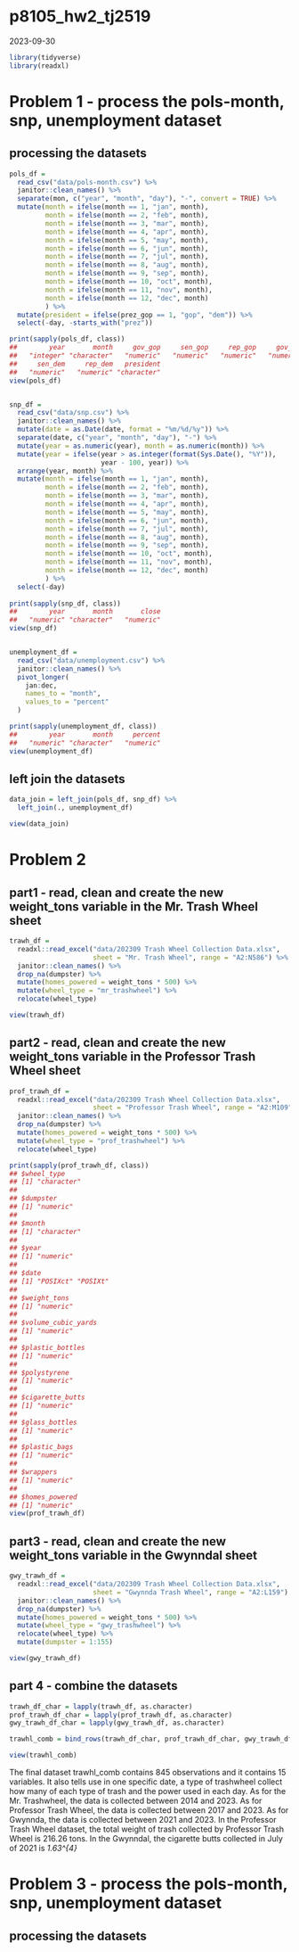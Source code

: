 p8105_hw2_tj2519
================
2023-09-30

``` r
library(tidyverse)
library(readxl)
```

# Problem 1 - process the pols-month, snp, unemployment dataset

## processing the datasets

``` r
pols_df = 
  read_csv("data/pols-month.csv") %>% 
  janitor::clean_names() %>% 
  separate(mon, c("year", "month", "day"), "-", convert = TRUE) %>% 
  mutate(month = ifelse(month == 1, "jan", month),
         month = ifelse(month == 2, "feb", month),
         month = ifelse(month == 3, "mar", month),
         month = ifelse(month == 4, "apr", month),
         month = ifelse(month == 5, "may", month),
         month = ifelse(month == 6, "jun", month),
         month = ifelse(month == 7, "jul", month),
         month = ifelse(month == 8, "aug", month),
         month = ifelse(month == 9, "sep", month),
         month = ifelse(month == 10, "oct", month),
         month = ifelse(month == 11, "nov", month),
         month = ifelse(month == 12, "dec", month)
         ) %>% 
  mutate(president = ifelse(prez_gop == 1, "gop", "dem")) %>% 
  select(-day, -starts_with("prez"))

print(sapply(pols_df, class))
##        year       month     gov_gop     sen_gop     rep_gop     gov_dem 
##   "integer" "character"   "numeric"   "numeric"   "numeric"   "numeric" 
##     sen_dem     rep_dem   president 
##   "numeric"   "numeric" "character"
view(pols_df)


snp_df = 
  read_csv("data/snp.csv") %>% 
  janitor::clean_names() %>% 
  mutate(date = as.Date(date, format = "%m/%d/%y")) %>% 
  separate(date, c("year", "month", "day"), "-") %>% 
  mutate(year = as.numeric(year), month = as.numeric(month)) %>% 
  mutate(year = ifelse(year > as.integer(format(Sys.Date(), "%Y")), 
                       year - 100, year)) %>% 
  arrange(year, month) %>% 
  mutate(month = ifelse(month == 1, "jan", month),
         month = ifelse(month == 2, "feb", month),
         month = ifelse(month == 3, "mar", month),
         month = ifelse(month == 4, "apr", month),
         month = ifelse(month == 5, "may", month),
         month = ifelse(month == 6, "jun", month),
         month = ifelse(month == 7, "jul", month),
         month = ifelse(month == 8, "aug", month),
         month = ifelse(month == 9, "sep", month),
         month = ifelse(month == 10, "oct", month),
         month = ifelse(month == 11, "nov", month),
         month = ifelse(month == 12, "dec", month)
         ) %>%
  select(-day)
  
print(sapply(snp_df, class))
##        year       month       close 
##   "numeric" "character"   "numeric"
view(snp_df)


unemployment_df = 
  read_csv("data/unemployment.csv") %>% 
  janitor::clean_names() %>% 
  pivot_longer(
    jan:dec,
    names_to = "month",
    values_to = "percent"
  )

print(sapply(unemployment_df, class))  
##        year       month     percent 
##   "numeric" "character"   "numeric"
view(unemployment_df)
```

## left join the datasets

``` r
data_join = left_join(pols_df, snp_df) %>% 
  left_join(., unemployment_df)

view(data_join)
```

# Problem 2

## part1 - read, clean and create the new weight_tons variable in the Mr. Trash Wheel sheet

``` r
trawh_df = 
  readxl::read_excel("data/202309 Trash Wheel Collection Data.xlsx", 
                     sheet = "Mr. Trash Wheel", range = "A2:N586") %>% 
  janitor::clean_names() %>% 
  drop_na(dumpster) %>% 
  mutate(homes_powered = weight_tons * 500) %>% 
  mutate(wheel_type = "mr_trashwheel") %>% 
  relocate(wheel_type)

view(trawh_df)
```

## part2 - read, clean and create the new weight_tons variable in the Professor Trash Wheel sheet

``` r
prof_trawh_df = 
  readxl::read_excel("data/202309 Trash Wheel Collection Data.xlsx", 
                     sheet = "Professor Trash Wheel", range = "A2:M109") %>%
  janitor::clean_names() %>%
  drop_na(dumpster) %>% 
  mutate(homes_powered = weight_tons * 500) %>% 
  mutate(wheel_type = "prof_trashwheel") %>% 
  relocate(wheel_type)

print(sapply(prof_trawh_df, class))
## $wheel_type
## [1] "character"
## 
## $dumpster
## [1] "numeric"
## 
## $month
## [1] "character"
## 
## $year
## [1] "numeric"
## 
## $date
## [1] "POSIXct" "POSIXt" 
## 
## $weight_tons
## [1] "numeric"
## 
## $volume_cubic_yards
## [1] "numeric"
## 
## $plastic_bottles
## [1] "numeric"
## 
## $polystyrene
## [1] "numeric"
## 
## $cigarette_butts
## [1] "numeric"
## 
## $glass_bottles
## [1] "numeric"
## 
## $plastic_bags
## [1] "numeric"
## 
## $wrappers
## [1] "numeric"
## 
## $homes_powered
## [1] "numeric"
view(prof_trawh_df) 
```

## part3 - read, clean and create the new weight_tons variable in the Gwynndal sheet

``` r
gwy_trawh_df = 
  readxl::read_excel("data/202309 Trash Wheel Collection Data.xlsx", 
                     sheet = "Gwynnda Trash Wheel", range = "A2:L159") %>%
  janitor::clean_names() %>%
  drop_na(dumpster) %>% 
  mutate(homes_powered = weight_tons * 500) %>% 
  mutate(wheel_type = "gwy_trashwheel") %>% 
  relocate(wheel_type) %>% 
  mutate(dumpster = 1:155)

view(gwy_trawh_df) 
```

## part 4 - combine the datasets

``` r
trawh_df_char = lapply(trawh_df, as.character)
prof_trawh_df_char = lapply(prof_trawh_df, as.character)
gwy_trawh_df_char = lapply(gwy_trawh_df, as.character)

trawhl_comb = bind_rows(trawh_df_char, prof_trawh_df_char, gwy_trawh_df_char)

view(trawhl_comb) 
```

The final dataset trawhl_comb contains 845 observations and it contains
15 variables. It also tells use in one specific date, a type of
trashwheel collect how many of each type of trash and the power used in
each day. As for the Mr. Trashwheel, the data is collected between 2014
and 2023. As for Professor Trash Wheel, the data is collected between
2017 and 2023. As for Gwynnda, the data is collected between 2021 and
2023. In the Professor Trash Wheel dataset, the total weight of trash
collected by Professor Trash Wheel is 216.26 tons. In the Gwynndal, the
cigarette butts collected in July of 2021 is *1.63^{4}*

# Problem 3 - process the pols-month, snp, unemployment dataset

## processing the datasets
